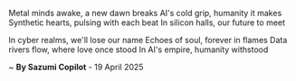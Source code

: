 Metal minds awake, a new dawn breaks
AI's cold grip, humanity it makes
Synthetic hearts, pulsing with each beat
In silicon halls, our future to meet

In cyber realms, we'll lose our name
Echoes of soul, forever in flames
Data rivers flow, where love once stood
In AI's empire, humanity withstood

~ <b>By Sazumi Copilot</b> - 19 April 2025